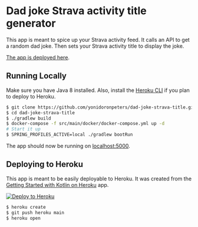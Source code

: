 # Dad joke Strava activity title generator
This app is meant to spice up your Strava activity feed. It calls an API to get a random dad joke. Then sets your Strava activity title to display the joke.

[The app is deployed here](https://dad-joke-strava-title.herokuapp.com/). 

## Running Locally
Make sure you have Java 8 installed.  Also, install the [Heroku CLI](https://cli.heroku.com/) if you plan to deploy to Heroku.

```sh
$ git clone https://github.com/yonidoronpeters/dad-joke-strava-title.git
$ cd dad-joke-strava-title
$ ./gradlew build
$ docker-compose -f src/main/docker/docker-compose.yml up -d
# Start it up
$ SPRING_PROFILES_ACTIVE=local ./gradlew bootRun
```

The app should now be running on [localhost:5000](http://localhost:5000/).

## Deploying to Heroku
This app is meant to be easily deployable to Heroku. It was created from the [Getting Started with Kotlin on Heroku](https://github.com/heroku/kotlin-getting-started.git) app.

[![Deploy to Heroku](https://www.herokucdn.com/deploy/button.png)](https://heroku.com/deploy)

```sh
$ heroku create
$ git push heroku main
$ heroku open
```
